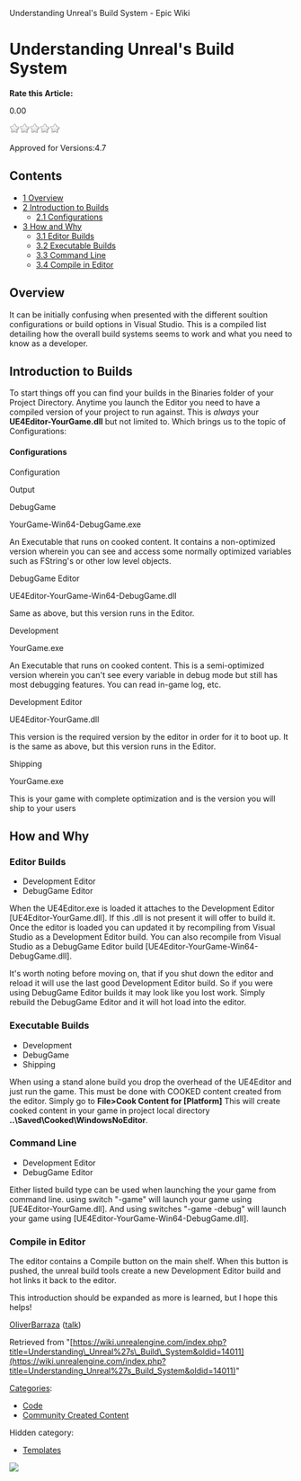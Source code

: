Understanding Unreal's Build System - Epic Wiki                    

Understanding Unreal's Build System
===================================

**Rate this Article:**

0.00

![](/extensions/VoteNY/images/star_off.gif)![](/extensions/VoteNY/images/star_off.gif)![](/extensions/VoteNY/images/star_off.gif)![](/extensions/VoteNY/images/star_off.gif)![](/extensions/VoteNY/images/star_off.gif)

Approved for Versions:4.7

Contents
--------

*   [1 Overview](#Overview)
*   [2 Introduction to Builds](#Introduction_to_Builds)
    *   [2.1 Configurations](#Configurations)
*   [3 How and Why](#How_and_Why)
    *   [3.1 Editor Builds](#Editor_Builds)
    *   [3.2 Executable Builds](#Executable_Builds)
    *   [3.3 Command Line](#Command_Line)
    *   [3.4 Compile in Editor](#Compile_in_Editor)

Overview
--------

It can be initially confusing when presented with the different soultion configurations or build options in Visual Studio. This is a compiled list detailing how the overall build systems seems to work and what you need to know as a developer.

Introduction to Builds
----------------------

To start things off you can find your builds in the Binaries folder of your Project Directory. Anytime you launch the Editor you need to have a compiled version of your project to run against. This is _always_ your **UE4Editor-YourGame.dll** but not limited to. Which brings us to the topic of Configurations:

#### Configurations

Configuration

Output

DebugGame

YourGame-Win64-DebugGame.exe

An Executable that runs on cooked content. It contains a non-optimized version wherein you can see and access some normally optimized variables such as FString's or other low level objects.

DebugGame Editor

UE4Editor-YourGame-Win64-DebugGame.dll

Same as above, but this version runs in the Editor.

Development

YourGame.exe

An Executable that runs on cooked content. This is a semi-optimized version wherein you can't see every variable in debug mode but still has most debugging features. You can read in-game log, etc.

Development Editor

UE4Editor-YourGame.dll

This version is the required version by the editor in order for it to boot up. It is the same as above, but this version runs in the Editor.

Shipping

YourGame.exe

This is your game with complete optimization and is the version you will ship to your users

How and Why
-----------

### Editor Builds

*   Development Editor
*   DebugGame Editor

When the UE4Editor.exe is loaded it attaches to the Development Editor \[UE4Editor-YourGame.dll\]. If this .dll is not present it will offer to build it. Once the editor is loaded you can updated it by recompiling from Visual Studio as a Development Editor build. You can also recompile from Visual Studio as a DebugGame Editor build \[UE4Editor-YourGame-Win64-DebugGame.dll\].

It's worth noting before moving on, that if you shut down the editor and reload it will use the last good Development Editor build. So if you were using DebugGame Editor builds it may look like you lost work. Simply rebuild the DebugGame Editor and it will hot load into the editor.

### Executable Builds

*   Development
*   DebugGame
*   Shipping

When using a stand alone build you drop the overhead of the UE4Editor and just run the game. This must be done with COOKED content created from the editor. Simply go to **File>Cook Content for \[Platform\]** This will create cooked content in your game in project local directory **..\\Saved\\Cooked\\WindowsNoEditor**.

### Command Line

*   Development Editor
*   DebugGame Editor

Either listed build type can be used when launching the your game from command line. using switch "-game" will launch your game using \[UE4Editor-YourGame.dll\]. And using switches "-game -debug" will launch your game using \[UE4Editor-YourGame-Win64-DebugGame.dll\].

### Compile in Editor

The editor contains a Compile button on the main shelf. When this button is pushed, the unreal build tools create a new Development Editor build and hot links it back to the editor.

This introduction should be expanded as more is learned, but I hope this helps!

[OliverBarraza](/index.php?title=User:OliverBarraza&action=edit&redlink=1 "User:OliverBarraza (page does not exist)") ([talk](/index.php?title=User_talk:OliverBarraza&action=edit&redlink=1 "User talk:OliverBarraza (page does not exist)"))

Retrieved from "[https://wiki.unrealengine.com/index.php?title=Understanding\_Unreal%27s\_Build\_System&oldid=14011](https://wiki.unrealengine.com/index.php?title=Understanding_Unreal%27s_Build_System&oldid=14011)"

[Categories](/Special:Categories "Special:Categories"):

*   [Code](/Category:Code "Category:Code")
*   [Community Created Content](/Category:Community_Created_Content "Category:Community Created Content")

Hidden category:

*   [Templates](/Category:Templates "Category:Templates")

  ![](https://tracking.unrealengine.com/track.png)